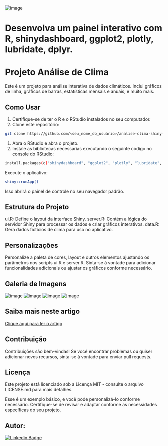 ![image](https://github.com/LeviLucena/ClimaTempo/assets/34045910/2f946c68-d18b-479a-9a14-3c3d582cdcea)

# Desenvolva um painel interativo com R, shinydashboard, ggplot2, plotly, lubridate, dplyr.

# Projeto Análise de Clima 

Este é um projeto para análise interativa de dados climáticos. Inclui gráficos de linha, gráficos de barras, estatísticas mensais e anuais, e muito mais.

## Como Usar

1. Certifique-se de ter o R e o RStudio instalados no seu computador.
2. Clone este repositório:

```bash
git clone https://github.com/<seu_nome_do_usuário>/analise-clima-shiny-dashboard.git
```

1. Abra o RStudio e abra o projeto.
2. Instale as bibliotecas necessárias executando o seguinte código no console do RStudio:

```bash
install.packages(c("shinydashboard", "ggplot2", "plotly", "lubridate", "dplyr"))
```

Execute o aplicativo:
```bash
shiny::runApp()
```
Isso abrirá o painel de controle no seu navegador padrão.

## Estrutura do Projeto
ui.R: Define o layout da interface Shiny.
server.R: Contém a lógica do servidor Shiny para processar os dados e criar gráficos interativos.
data.R: Gera dados fictícios de clima para uso no aplicativo.

## Personalizações
Personalize a paleta de cores, layout e outros elementos ajustando os parâmetros nos scripts ui.R e server.R.
Sinta-se à vontade para adicionar funcionalidades adicionais ou ajustar os gráficos conforme necessário.

## Galeria de Imagens
![image](https://github.com/LeviLucena/ClimaTempo/assets/34045910/fe9ee2ee-8d9e-493d-9c9a-974c40d87036)
![image](https://github.com/LeviLucena/ClimaTempo/assets/34045910/ba5fdfdb-fd00-404e-a0c4-16a217c8eb0f)
![image](https://github.com/LeviLucena/ClimaTempo/assets/34045910/161bd7ab-9c98-4ddb-9cfe-ae3ef405c741)
![image](https://github.com/LeviLucena/ClimaTempo/assets/34045910/a57db2bd-e3bd-4df5-9f5f-c242f432afb7)

## Saiba mais neste artigo

[Clique aqui para ler o artigo]([https://www.linkedin.com/posts/levilucena_rshiny-datavisualization-dashboardinterativo-activity-7152347816072208384-ItgO?utm_source=share&utm_medium=member_desktop)

## Contribuição
Contribuições são bem-vindas! Se você encontrar problemas ou quiser adicionar novos recursos, sinta-se à vontade para enviar pull requests.

## Licença
Este projeto está licenciado sob a Licença MIT - consulte o arquivo LICENSE.md para mais detalhes.

Esse é um exemplo básico, e você pode personalizá-lo conforme necessário. Certifique-se de revisar e adaptar conforme as necessidades específicas do seu projeto.

## Autor: 
[![Linkedin Badge](https://img.shields.io/badge/-LinkedIn-blue?style=flat-square&logo=Linkedin&logoColor=white&link=https://www.linkedin.com/in/levilucena/)](https://www.linkedin.com/in/levilucena/)



